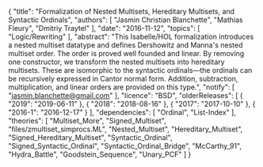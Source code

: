 {
    "title": "Formalization of Nested Multisets, Hereditary Multisets, and Syntactic Ordinals",
    "authors": [
        "Jasmin Christian Blanchette",
        "Mathias Fleury",
        "Dmitriy Traytel"
    ],
    "date": "2016-11-12",
    "topics": [
        "Logic/Rewriting"
    ],
    "abstract": "This Isabelle/HOL formalization introduces a nested multiset datatype and defines Dershowitz and Manna's nested multiset order. The order is proved well founded and linear. By removing one constructor, we transform the nested multisets into hereditary multisets. These are isomorphic to the syntactic ordinals—the ordinals can be recursively expressed in Cantor normal form. Addition, subtraction, multiplication, and linear orders are provided on this type.",
    "notify": [
        "jasmin.blanchette@gmail.com"
    ],
    "licence": "BSD",
    "olderReleases": [
        {
            "2019": "2019-06-11"
        },
        {
            "2018": "2018-08-16"
        },
        {
            "2017": "2017-10-10"
        },
        {
            "2016-1": "2016-12-17"
        }
    ],
    "dependencies": [
        "Ordinal",
        "List-Index"
    ],
    "theories": [
        "Multiset_More",
        "Signed_Multiset",
        "files/zmultiset_simprocs.ML",
        "Nested_Multiset",
        "Hereditary_Multiset",
        "Signed_Hereditary_Multiset",
        "Syntactic_Ordinal",
        "Signed_Syntactic_Ordinal",
        "Syntactic_Ordinal_Bridge",
        "McCarthy_91",
        "Hydra_Battle",
        "Goodstein_Sequence",
        "Unary_PCF"
    ]
}